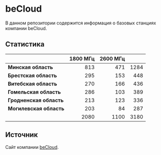 # beCloud
В данном репозитории содержится информация о базовых станциях компании beCloud.

## Статистика
&nbsp; | 1800 МГц | 2600 МГц | &nbsp;
:--- | ---: | ---: | ---:
**Минская область** | 813 | 471 | 1284
**Брестская область** | 295 | 153 | 448
**Витебская область** | 270 | 166 | 436
**Гомельская область** | 286 | 103 | 389
**Гродненская область** | 213 | 123 | 336
**Могилевская область** | 203 | 84 | 287
&nbsp; | 2080 | 1100 | 3180

## Источник
Сайт компании [beCloud](https://becloud.by/customers/ob-lte-advanced).